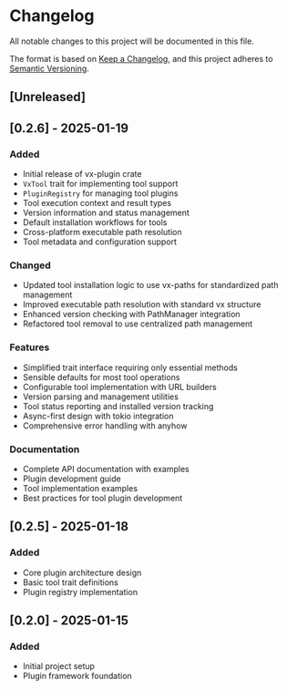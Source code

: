 # Changelog

All notable changes to this project will be documented in this file.

The format is based on [Keep a Changelog](https://keepachangelog.com/en/1.0.0/),
and this project adheres to [Semantic Versioning](https://semver.org/spec/v2.0.0.html).

## [Unreleased]

## [0.2.6] - 2025-01-19

### Added
- Initial release of vx-plugin crate
- `VxTool` trait for implementing tool support
- `PluginRegistry` for managing tool plugins
- Tool execution context and result types
- Version information and status management
- Default installation workflows for tools
- Cross-platform executable path resolution
- Tool metadata and configuration support

### Changed
- Updated tool installation logic to use vx-paths for standardized path management
- Improved executable path resolution with standard vx structure
- Enhanced version checking with PathManager integration
- Refactored tool removal to use centralized path management

### Features
- Simplified trait interface requiring only essential methods
- Sensible defaults for most tool operations
- Configurable tool implementation with URL builders
- Version parsing and management utilities
- Tool status reporting and installed version tracking
- Async-first design with tokio integration
- Comprehensive error handling with anyhow

### Documentation
- Complete API documentation with examples
- Plugin development guide
- Tool implementation examples
- Best practices for tool plugin development

## [0.2.5] - 2025-01-18

### Added
- Core plugin architecture design
- Basic tool trait definitions
- Plugin registry implementation

## [0.2.0] - 2025-01-15

### Added
- Initial project setup
- Plugin framework foundation